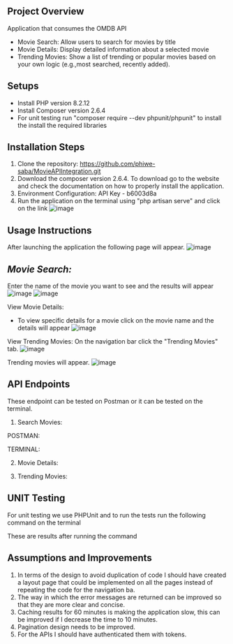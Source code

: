 ## Project Overview

Application that consumes the OMDB API

- Movie Search: Allow users to search for movies by title
- Movie Details: Display detailed information about a selected movie
- Trending Movies: Show a list of trending or popular movies based on your own logic (e.g.,most searched, recently added).

## Setups

- Install PHP version 8.2.12
- Install Composer version 2.6.4
- For unit testing run "composer require --dev phpunit/phpunit" to install the install the required libraries

## Installation Steps

1. Clone the repository: https://github.com/phiwe-saba/MovieAPIIntegration.git
2. Download the composer version 2.6.4. To download go to the website and check the documentation on how to properly install the application.
3. Environment Configuration: API Key - b6003d8a
4. Run the application on the terminal using "php artisan serve" and click on the link
![image](https://github.com/user-attachments/assets/e74b85b8-6008-4691-b2db-351fdf30f385)


## Usage Instructions

After launching the application the following page will appear.
![image](https://github.com/user-attachments/assets/f045161e-fd8e-462e-bc4f-2e0d280389a3)

## *Movie Search:*
Enter the name of the movie you want to see and the results will appear
![image](https://github.com/user-attachments/assets/cbfb8437-66c5-46cd-b035-750fd9c9fee3)
![image](https://github.com/user-attachments/assets/36934569-f730-4afd-a5dc-4c9ac71eac23)

View Movie Details:
- To view specific details for a movie click on the movie name and the details will appear
![image](https://github.com/user-attachments/assets/7b082da3-939d-4dc1-ad13-6cc167892103)

View Trending Movies:
On the navigation bar click the "Trending Movies" tab.
![image](https://github.com/user-attachments/assets/f631d36d-8412-403f-97f0-82552755721b)

Trending movies will appear. 
![image](https://github.com/user-attachments/assets/4a79dc19-38da-483e-8d37-c58bf24d95cf)

## API Endpoints
These endpoint can be tested on Postman or it can be tested on the terminal.

1. Search Movies: 

POSTMAN:

TERMINAL:


2. Movie Details:

3. Trending Movies:

## UNIT Testing

For unit testing we use PHPUnit and to run the tests run the following command on the terminal

These are results after running the command

## Assumptions and Improvements

1. In terms of the design to avoid duplication of code I should have created a layout page that could be implemented on all the pages instead of repeating the code for the navigation ba.
2. The way in which the error messages are returned can be improved so that they are more clear and concise.
3. Caching results for 60 minutes is making the application slow, this can be improved if I decrease the time to 10 minutes.
4. Pagination design needs to be improved.
5. For the APIs I should have authenticated them with tokens.
